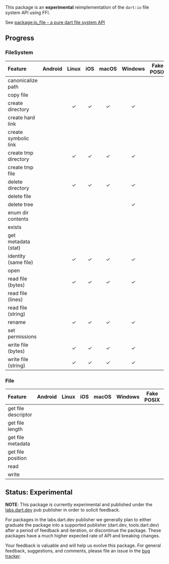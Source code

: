 This package is an **experimental** reimplementation of the `dart:io` file
system API using FFI.

See
[package:io_file - a pure dart file system API](https://docs.google.com/document/d/17dPegdklLKQz4fjrRDHaN0ld7FlmK0prncZQUTx68nk/edit?usp=sharing)

## Progress

### FileSystem

| Feature               | Android | Linux | iOS   | macOS | Windows | Fake POSIX | Fake Windows |
| :---                  |  :---:  | :---: | :---: | :---: | :----:  | :--------: | :----------: | 
|  canonicalize path    |         |       |       |       |         |            |              |
|  copy file            |         |       |       |       |         |            |              |
|  create directory     |         |   ✓   |   ✓   |   ✓   |    ✓    |            |              |
|  create hard link     |         |       |       |       |         |            |              |
|  create symbolic link |         |       |       |       |         |            |              |
|  create tmp directory |         |   ✓   |   ✓   |   ✓   |    ✓    |            |              |
|  create tmp file      |         |       |       |       |         |            |              |
|  delete directory     |         |   ✓   |   ✓   |   ✓   |    ✓    |            |              |
|  delete file          |         |       |       |       |         |            |              |
|  delete tree          |         |       |       |       |    ✓    |            |              |
|  enum dir contents    |         |       |       |       |         |            |              |
|  exists               |         |       |       |       |         |            |              |
|  get metadata (stat)  |         |       |       |       |         |            |              |
|  identity (same file) |         |   ✓   |   ✓   |   ✓   |    ✓    |            |              |
|  open                 |         |       |       |       |         |            |              |
|  read file (bytes)    |         |   ✓   |   ✓   |   ✓   |    ✓    |            |              |
|  read file (lines)    |         |       |       |       |         |            |              |
|  read file (string)   |         |       |       |       |         |            |              |
|  rename               |         |   ✓   |   ✓   |   ✓   |    ✓    |            |              |
|  set permissions      |         |       |       |       |         |            |              |
|  write file (bytes)   |         |   ✓   |   ✓   |   ✓   |    ✓    |            |              |
|  write file (string)  |         |   ✓   |   ✓   |   ✓   |    ✓    |            |              |

### File

| Feature               | Android | Linux | iOS   | macOS | Windows | Fake POSIX | Fake Windows |
| :---                  |  :---:  | :---: | :---: | :---: | :----:  | :--------: | :----------: |
|  get file descriptor  |         |       |       |       |         |            |              |
|  get file length      |         |       |       |       |         |            |              |
|  get file metadata    |         |       |       |       |         |            |              |
|  get file position    |         |       |       |       |         |            |              |
|  read                 |         |       |       |       |         |            |              |
|  write                |         |       |       |       |         |            |              |

## Status: Experimental

**NOTE**: This package is currently experimental and published under the
[labs.dart.dev](https://dart.dev/dart-team-packages) pub publisher in order to
solicit feedback. 

For packages in the labs.dart.dev publisher we generally plan to either graduate
the package into a supported publisher (dart.dev, tools.dart.dev) after a period
of feedback and iteration, or discontinue the package. These packages have a
much higher expected rate of API and breaking changes.

Your feedback is valuable and will help us evolve this package. For general
feedback, suggestions, and comments, please file an issue in the 
[bug tracker](https://github.com/dart-lang/labs/issues).
